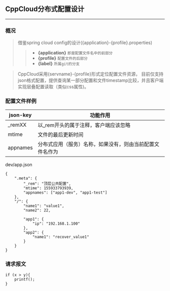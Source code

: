 ## **CppCloud分布式配置设计**
---

### **概况**
>借鉴spring cloud config的设计({application}-{profile}.properties)
>> - **{application}** `即是配置文件名中的前部分`
>> - **{profile}**  `配置文件的后部分`
>> - **{label}** `所属git的分支`

> CppCloud采用{servname}-{profile}形式定位配置文件资源，
> 目前仅支持json格式配置，提供查询某一部分配置和文件timestamp比较，并且客户端实现层叠配置读取（类似css属性)。

### **配置文件样例**

|json-key|功能作用|
|--------|--------|
|_remXX| 以_rem开头的属于注释，客户端应该忽略|
|mtime| 文件的最后更新时间|
|appnames|分布式应用（服务）名称，如果没有，则由当前配置文件名作为|


dev/app.json

```
{
	".meta": {
		"_rem": "顶层公共配置",
		"mtime": 155933793939,
		"appnames": ["app1-dev", "app1-test"]
	},
	"/": {
		"name1": "value1",
		"name2": 22,

		"app1": {
			"ip": "192.168.1.100"
		},
		"app2": {
			"name1": "recover_value1"
		}
	}
}
```

### **请求报文**
```
if (x > y){
	printf();
}
```

